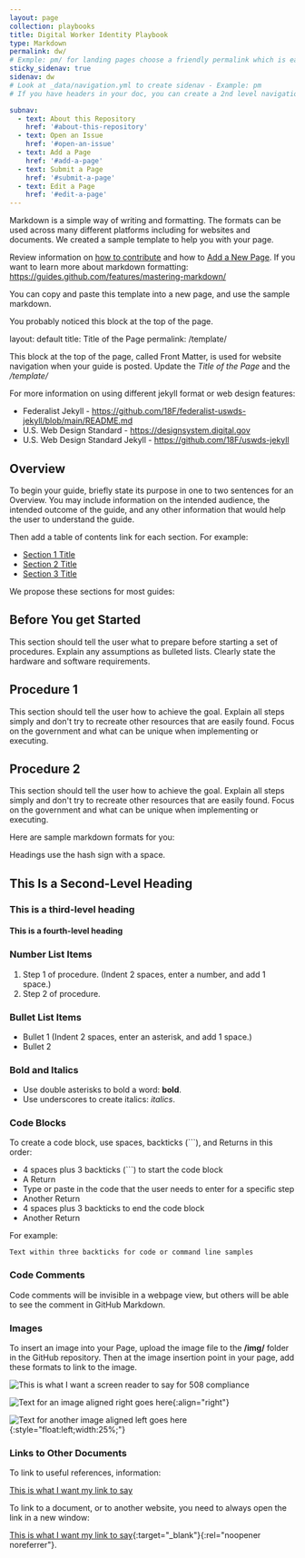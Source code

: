 ```yaml
---
layout: page
collection: playbooks
title: Digital Worker Identity Playbook 
type: Markdown
permalink: dw/ 
# Exmple: pm/ for landing pages choose a friendly permalink which is easy to share and remember
sticky_sidenav: true
sidenav: dw
# Look at _data/navigation.yml to create sidenav - Example: pm
# If you have headers in your doc, you can create a 2nd level navigation with subnav:

subnav:
  - text: About this Repository
    href: '#about-this-repository'
  - text: Open an Issue
    href: '#open-an-issue'
  - text: Add a Page
    href: '#add-a-page'
  - text: Submit a Page
    href: '#submit-a-page'
  - text: Edit a Page
    href: '#edit-a-page'
---
```


Markdown is a simple way of writing and formatting.  The formats can be used across many different platforms including for websites and documents.  We created a sample template to help you with your page. 

Review information on [how to contribute](https://playbooks.idmanagement.gov/contribute/) and how to [Add a New Page](https://playbooks.idmanagement.gov/contribute/#add-a-page).
If you want to learn more about markdown formatting: https://guides.github.com/features/mastering-markdown/

You can copy and paste this template into a new page, and use the sample markdown. 

You probably noticed this block at the top of the page.  

layout: default 
title: Title of the Page
permalink: /template/

This block at the top of the page, called Front Matter, is used for website navigation when your guide is posted.  Update the _Title of the Page_ and the _/template/_ 

For more information on using different jekyll format or web design features:
- Federalist Jekyll - https://github.com/18F/federalist-uswds-jekyll/blob/main/README.md
- U.S. Web Design Standard - https://designsystem.digital.gov
- U.S. Web Design Standard Jekyll - https://github.com/18F/uswds-jekyll

## Overview

To begin your guide, briefly state its purpose in one to two sentences for an Overview.  You may include information on the intended audience, the intended outcome of the guide, and any other information that would help the user to understand the guide.

Then add a table of contents link for each section. For example:

* [Section 1 Title](#words-in-section1-title-separated-by-dashes)
* [Section 2 Title](#words-in-section2-title-separated-by-dashes)
* [Section 3 Title](#words-in-section3-title-separated-by-dashes)

We propose these sections for most guides:

## Before You get Started
This section should tell the user what to prepare before starting a set of procedures. Explain any assumptions as bulleted lists. Clearly state the hardware and software requirements. 

## Procedure 1
This section should tell the user how to achieve the goal. Explain all steps simply and don't try to recreate other resources that are easily found.  Focus on the government and what can be unique when implementing or executing.

## Procedure 2
This section should tell the user how to achieve the goal. Explain all steps simply and don't try to recreate other resources that are easily found.  Focus on the government and what can be unique when implementing or executing. 

Here are sample markdown formats for you:

Headings use the hash sign with a space. 

## This Is a Second-Level Heading
### This is a third-level heading
#### This is a fourth-level heading


### Number List Items

1. Step 1 of procedure. (Indent 2 spaces, enter a number, and add 1 space.) 
2. Step 2 of procedure.

### Bullet List Items

* Bullet 1 (Indent 2 spaces, enter an asterisk, and add 1 space.)
* Bullet 2

### Bold and Italics

* Use double asterisks to bold a word:  **bold**.
* Use underscores to create italics:  _italics_.

### Code Blocks

To create a code block, use spaces, backticks (```), and Returns in this order: 

* 4 spaces plus 3 backticks (```) to start the code block 
* A Return
* Type or paste in the code that the user needs to enter for a specific step
* Another Return
* 4 spaces plus 3 backticks to end the code block
* Another Return

For example:

   ```
   Text within three backticks for code or command line samples
   ```

### Code Comments

Code comments will be invisible in a webpage view, but others will be able to see the comment in GitHub Markdown. <!--For example, this code denotes a comment. It will not appear on a webpage but can be used as a reference for others viewing the file.-->

### Images

To insert an image into your Page, upload the image file to the **/img/** folder in the GitHub repository.  Then at the image insertion point in your page, add these formats to link to the image.

![This is what I want a screen reader to say for 508 compliance]({{site.baseurl}}/img/imagename.png)

![Text for an image aligned right goes here]({{site.baseurl}}/img/imagename.png){:align="right"}

![Text for another image aligned left goes here]({{site.baseurl}}/img/anotherimagename.png){:style="float:left;width:25%;"}


### Links to Other Documents

To link to useful references, information:

[This is what I want my link to say]({{site.baseurl}}/insertlink/)

To link to a document, or to another website, you need to always open the link in a new window: 

[This is what I want my link to say](https://www.governmentagency.gov){:target="_blank"}{:rel="noopener noreferrer"}.

